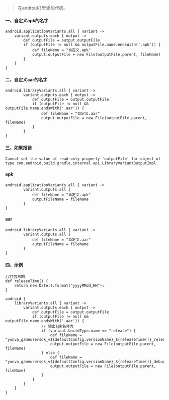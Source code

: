 > 在android{}里添加代码。

#### 一、自定义apk的名字 ####

	
	android.applicationVariants.all { variant ->
	    variant.outputs.each { output ->
	        def outputFile = output.outputFile
	        if (outputFile != null && outputFile.name.endsWith('.apk')) {
	            def fileName = "自定义.apk"
	            output.outputFile = new File(outputFile.parent, fileName)
	        }
	    }
	}

#### 二、自定义aar的名字 ####

	
	android.libraryVariants.all { variant ->
	        variant.outputs.each { output ->
	            def outputFile = output.outputFile
	            if (outputFile != null && outputFile.name.endsWith('.aar')) {
	                def fileName = "自定义.aar"
	                output.outputFile = new File(outputFile.parent, fileName)
	            }
	        }
	}

#### 三、如果报错 ####

	Cannot set the value of read-only property 'outputFile' for object of type com.android.build.gradle.internal.api.LibraryVariantOutputImpl.

#### apk ####

	
	android.applicationVariants.all { variant ->
	        variant.outputs.all {
	            def fileName = "自定义.apk"
	            outputFileName = fileName
	        }
	}

#### aar ####

	
	android.libraryVariants.all { variant ->
	        variant.outputs.all {
	            def fileName = "自定义.aar"
	            outputFileName = fileName
	        }
	}

#### 四、示例 ####

	//打包日期
	def releaseTime() {
	    return new Date().format("yyyyMMdd_HH");
	}

	android {
	    libraryVariants.all { variant ->
	        variant.outputs.each { output ->
	            def outputFile = output.outputFile
	            if (outputFile != null && outputFile.name.endsWith('.aar')) {
	                // 输出apk名称为
	                if (variant.buildType.name == "release") {
	                    def fileName = "yunva_gameusersdk_v${defaultConfig.versionName}_${releaseTime()}_release.aar"
	                    output.outputFile = new File(outputFile.parent, fileName)
	                } else {
	                    def fileName = "yunva_gameusersdk_v${defaultConfig.versionName}_${releaseTime()}_debug.aar"
	                    output.outputFile = new File(outputFile.parent, fileName)
	                }
	            }
	        }
	    }
	}